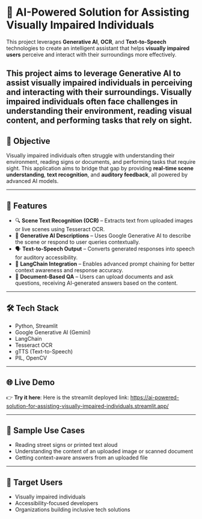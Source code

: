 # 🧠 AI-Powered Solution for Assisting Visually Impaired Individuals

This project leverages **Generative AI**, **OCR**, and **Text-to-Speech** technologies to create an intelligent assistant that helps **visually impaired users** perceive and interact with their surroundings more effectively.


**This project aims to leverage Generative AI to assist visually impaired individuals in perceiving and interacting with their surroundings. Visually impaired individuals often face challenges in understanding their environment, reading visual content, and performing tasks that rely on sight.**
---

## 🎯 Objective

Visually impaired individuals often struggle with understanding their environment, reading signs or documents, and performing tasks that require sight. This application aims to bridge that gap by providing **real-time scene understanding**, **text recognition**, and **auditory feedback**, all powered by advanced AI models.

---

## 🚀 Features

- 🔍 **Scene Text Recognition (OCR)** – Extracts text from uploaded images or live scenes using Tesseract OCR.  
- 🧠 **Generative AI Descriptions** – Uses Google Generative AI to describe the scene or respond to user queries contextually.  
- 🗣️ **Text-to-Speech Output** – Converts generated responses into speech for auditory accessibility.  
- 🔗 **LangChain Integration** – Enables advanced prompt chaining for better context awareness and response accuracy.  
- 📄 **Document-Based QA** – Users can upload documents and ask questions, receiving AI-generated answers based on the content.  

---

## 🛠️ Tech Stack

- Python, Streamlit  
- Google Generative AI (Gemini)  
- LangChain  
- Tesseract OCR  
- gTTS (Text-to-Speech)  
- PIL, OpenCV  

---

## 🌐 Live Demo  

👉 **Try it here**: 
Here is the streamlit deployed link: https://ai-powered-solution-for-assisting-visually-impaired-individuals.streamlit.app/

---

## 📸 Sample Use Cases

- Reading street signs or printed text aloud  
- Understanding the content of an uploaded image or scanned document  
- Getting context-aware answers from an uploaded file  

---

## 👤 Target Users

- Visually impaired individuals  
- Accessibility-focused developers  
- Organizations building inclusive tech solutions  

